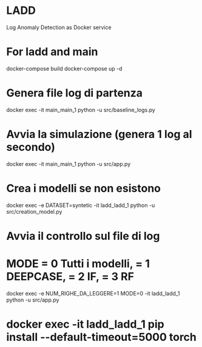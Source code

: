 # LADD
Log Anomaly Detection as Docker service
# For ladd and main
docker-compose build
docker-compose up -d

# Genera file log di partenza
docker exec -it main_main_1 python -u src/baseline_logs.py 
# Avvia la simulazione (genera 1 log al secondo)
docker exec -it main_main_1 python -u src/app.py

# Crea i modelli se non esistono
docker exec -e DATASET=syntetic -it ladd_ladd_1 python -u src/creation_model.py
# Avvia il controllo sul file di log
# MODE = 0 Tutti i modelli, = 1 DEEPCASE, = 2 IF, = 3 RF
docker exec -e NUM_RIGHE_DA_LEGGERE=1  MODE=0 -it ladd_ladd_1 python -u src/app.py
# docker exec -it ladd_ladd_1 pip install --default-timeout=5000 torch 